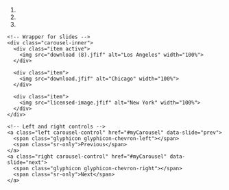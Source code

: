 <!DOCTYPE html>
<html>
<head>
    <meta charset="UTF-8">
    <meta name="viewport" content="width=device-width, initial-scale=1.0"> 
<link rel="stylesheet"href="https://maxcdn.bootstrapcdn.com/bootstrap/4.3.1/css/bootstrap.min.css">
<script src=
"https://maxcdn.bootstrapcdn.com/bootstrap/4.3.1/js/bootstrap.min.js">
</script>
<title>Bootstrap utilities-part 1</title>
</head>
  <div id="myCarousel" class="carousel slide" data-ride="carousel">
    <!-- Indicators -->
    <ol class="carousel-indicators">
      <li data-target="#myCarousel" data-slide-to="0" class="active"></li>
      <li data-target="#myCarousel" data-slide-to="1"></li>
      <li data-target="#myCarousel" data-slide-to="2"></li>
    </ol>

    <!-- Wrapper for slides -->
    <div class="carousel-inner">
      <div class="item active">
        <img src="download (8).jfif" alt="Los Angeles" width="100%">
      </div>

      <div class="item">
        <img src="download.jfif" alt="Chicago" width="100%">
      </div>

      <div class="item">
        <img src="licensed-image.jfif" alt="New York" width="100%">
      </div>
    </div>

    <!-- Left and right controls -->
    <a class="left carousel-control" href="#myCarousel" data-slide="prev">
      <span class="glyphicon glyphicon-chevron-left"></span>
      <span class="sr-only">Previous</span>
    </a>
    <a class="right carousel-control" href="#myCarousel" data-slide="next">
      <span class="glyphicon glyphicon-chevron-right"></span>
      <span class="sr-only">Next</span>
    </a>
  </div>

</body>
</html>
